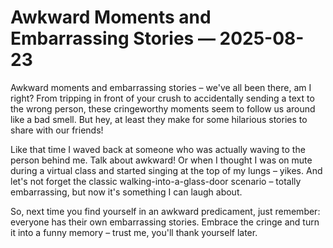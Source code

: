 # Awkward Moments and Embarrassing Stories — 2025-08-23

Awkward moments and embarrassing stories – we've all been there, am I right? From tripping in front of your crush to accidentally sending a text to the wrong person, these cringeworthy moments seem to follow us around like a bad smell. But hey, at least they make for some hilarious stories to share with our friends!

Like that time I waved back at someone who was actually waving to the person behind me. Talk about awkward! Or when I thought I was on mute during a virtual class and started singing at the top of my lungs – yikes. And let's not forget the classic walking-into-a-glass-door scenario – totally embarrassing, but now it's something I can laugh about.

So, next time you find yourself in an awkward predicament, just remember: everyone has their own embarrassing stories. Embrace the cringe and turn it into a funny memory – trust me, you'll thank yourself later.